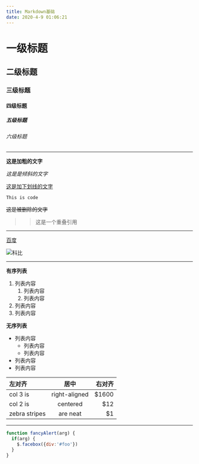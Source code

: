 ```yaml
---
title: Markdown基础
date: 2020-4-9 01:06:21
---
```


# 一级标题

## 二级标题

### 三级标题

#### 四级标题

##### 五级标题

###### 六级标题

-----

**这是加粗的文字**

*这是是倾斜的文字*

<u>这是加下划线的文字</u>

`This is code`

~~这是被删除的文字~~

> > 这是一个重叠引用

-----

[百度](https://baidu.com)

![科比](http://p.vczyh.com/blog/IMG_1099(20200128-153109).JPG)

-----

**有序列表**

1. 列表内容
   1. 列表内容
   2. 列表内容
2. 列表内容
3. 列表内容

**无序列表**

- 列表内容
  - 列表内容
  - 列表内容
- 列表内容
- 列表内容

| 左对齐        |     居中      | 右对齐 |
| :------------ | :-----------: | -----: |
| col 3 is      | right-aligned |  $1600 |
| col 2 is      |   centered    |    $12 |
| zebra stripes |   are neat    |     $1 |

-----

```javascript
function fancyAlert(arg) {
  if(arg) {
    $.facebox({div:'#foo'})
  }
}
```

